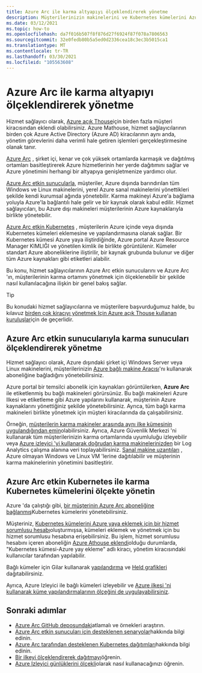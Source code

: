```yaml
---
title: Azure Arc ile karma altyapıyı ölçeklendirerek yönetme
description: Müşterilerinizin makinelerini ve Kubernetes kümelerini Azure dışında etkili bir şekilde yönetmeyi öğrenin.
ms.date: 03/12/2021
ms.topic: how-to
ms.openlocfilehash: da7f016b507f8f876d27f6924f87f078a7806563
ms.sourcegitcommit: 32e0fedb80b5a5ed0d2336cea18c3ec3b5015ca1
ms.translationtype: MT
ms.contentlocale: tr-TR
ms.lasthandoff: 03/30/2021
ms.locfileid: "105563608"
---
```

# <a name="manage-hybrid-infrastructure-at-scale-with-azure-arc"></a>Azure Arc ile karma altyapıyı ölçeklendirerek yönetme

Hizmet sağlayıcı olarak, [Azure açık Thouse](../overview.md)için birden fazla müşteri kiracısından eklendi olabilirsiniz. Azure Mathouse, hizmet sağlayıcılarının birden çok Azure Active Directory (Azure AD) kiracılarının aynı anda, yönetim görevlerini daha verimli hale getiren işlemleri gerçekleştirmesine olanak tanır.

[Azure Arc](../../azure-arc/overview.md) , şirket içi, kenar ve çok yüksek ortamlarda karmaşık ve dağıtılmış ortamları basitleştirerek Azure hizmetlerinin her yerde dağıtımını sağlar ve Azure yönetimini herhangi bir altyapıya genişletmenize yardımcı olur.

[Azure Arc etkin sunucularla](../../azure-arc/servers/overview.md), müşteriler, Azure dışında barındırılan tüm Windows ve Linux makinelerini, yerel Azure sanal makinelerini yönettikleri şekilde kendi kurumsal ağında yönetebilir. Karma makineyi Azure'a bağlama yoluyla Azure'la bağlantılı hale gelir ve bir kaynak olarak kabul edilir. Hizmet sağlayıcıları, bu Azure dışı makineleri müşterilerinin Azure kaynaklarıyla birlikte yönetebilir.

[Azure Arc etkin Kubernetes](../../azure-arc/kubernetes/overview.md) , müşterilerin Azure içinde veya dışında Kubernetes kümeleri eklemesine ve yapılandırmasına olanak sağlar. Bir Kubernetes kümesi Azure yaya iliştirdiğinde, Azure portal Azure Resource Manager KIMLIĞI ve yönetilen kimlik ile birlikte görüntülenir. Kümeler standart Azure aboneliklerine iliştirilir, bir kaynak grubunda bulunur ve diğer tüm Azure kaynakları gibi etiketleri alabilir.

Bu konu, hizmet sağlayıcılarının Azure Arc etkin sunucularını ve Azure Arc 'ın, müşterilerinin karma ortamını yönetmek için ölçeklenebilir bir şekilde nasıl kullanılacağına ilişkin bir genel bakış sağlar.

> [!TIP]
> Bu konudaki hizmet sağlayıcılarına ve müşterilere başvurduğumuz halde, bu kılavuz [birden çok kiracıyı yönetmek Için Azure açık Thouse kullanan kuruluşlar](../concepts/enterprise.md)için de geçerlidir.

## <a name="manage-hybrid-servers-at-scale-with-azure-arc-enabled-servers"></a>Azure Arc etkin sunucularıyla karma sunucuları ölçeklendirerek yönetme

Hizmet sağlayıcı olarak, Azure dışındaki şirket içi Windows Server veya Linux makinelerini, müşterilerinizin [Azure bağlı makine Aracısı](../../azure-arc/servers/agent-overview.md)'nı kullanarak aboneliğine bağladığını yönetebilirsiniz.

Azure portal bir temsilci abonelik için kaynakları görüntülerken, **Azure Arc** ile etiketlenmiş bu bağlı makineleri görürsünüz. Bu bağlı makineleri Azure Ilkesi ve etiketleme gibi Azure yapılarını kullanarak, müşterinin Azure kaynaklarını yönettiğiniz şekilde yönetebilirsiniz. Ayrıca, tüm bağlı karma makineleri birlikte yönetmek için müşteri kiracılarında da çalışabilirsiniz.

Örneğin, [müşterilerin karma makineler arasında aynı ilke kümesinin uygulandığından emin](../../azure-arc/servers/learn/tutorial-assign-policy-portal.md)olabilirsiniz. Ayrıca, Azure Güvenlik Merkezi 'ni kullanarak tüm müşterilerinizin karma ortamlarında uyumluluğu izleyebilir veya [Azure izleyici 'yi kullanarak doğrudan karma makinelerinizden](../../azure-arc/servers/learn/tutorial-enable-vm-insights.md) bir Log Analytics çalışma alanına veri toplayabilirsiniz. [Sanal makine uzantıları](../../azure-arc/servers/manage-vm-extensions.md) , Azure olmayan Windows ve Linux VM 'lerine dağıtılabilir ve müşterinin karma makinelerinin yönetimini basitleştirir.

## <a name="manage-hybrid-kubernetes-clusters-at-scale-with-azure-arc-enabled-kubernetes"></a>Azure Arc etkin Kubernetes ile karma Kubernetes kümelerini ölçekte yönetin

Azure 'da çalıştığı gibi, [bir müşterinin Azure Arc aboneliğine bağlanmış](../../azure-arc/kubernetes/quickstart-connect-cluster.md)Kubernetes kümelerini yönetebilirsiniz.

Müşteriniz, [Kubernetes kümelerini Azure yaya eklemek için bir hizmet sorumlusu hesabı](../../azure-arc/kubernetes/create-onboarding-service-principal.md)oluşturmışsa, kümeleri eklemek ve yönetmek için bu hizmet sorumlusu hesabına erişebilirsiniz. Bu işlem, hizmet sorumlusu hesabını içeren aboneliğin [Azure Athouse eklendi](onboard-customer.md)olduğu durumlarda, "Kubernetes kümesi-Azure yay ekleme" adlı kiracı, yönetim kiracısındaki kullanıcılar tarafından yapılabilir.

Bağlı kümeler için Gilar kullanarak [yapılandırma](../../azure-arc/kubernetes/tutorial-use-gitops-connected-cluster.md) ve [Held grafikleri](../../azure-arc/kubernetes/use-gitops-with-helm.md) dağıtabilirsiniz.

Ayrıca, Azure Izleyici ile bağlı kümeleri izleyebilir ve [Azure ilkesi 'ni kullanarak küme yapılandırmalarının ölçeğini de uygulayabilirsiniz](../../azure-arc/kubernetes/use-azure-policy.md).

## <a name="next-steps"></a>Sonraki adımlar

- [Azure Arc GitHub deposundaki](https://github.com/microsoft/azure_arc)atlamalı ve örnekleri araştırın.
- [Azure Arc etkin sunucuları için desteklenen senaryolar](../../azure-arc/servers/overview.md#supported-scenarios)hakkında bilgi edinin.
- [Azure Arc tarafından desteklenen Kubernetes dağıtımları](../../azure-arc/kubernetes/overview.md#supported-kubernetes-distributions)hakkında bilgi edinin.
- [Bir ilkeyi ölçeklendirerek dağıtmayı](policy-at-scale.md)öğrenin.
- [Azure Izleyici günlüklerini ölçekli](monitor-at-scale.md)olarak nasıl kullanacağınızı öğrenin.